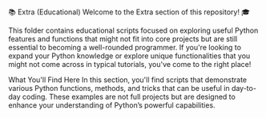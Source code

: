 📚 Extra (Educational)
Welcome to the Extra section of this repository! 🎓

This folder contains educational scripts focused on exploring useful Python features and functions that might not fit into core projects but are still essential to becoming a well-rounded programmer. If you're looking to expand your Python knowledge or explore unique functionalities that you might not come across in typical tutorials, you've come to the right place!

What You'll Find Here
In this section, you'll find scripts that demonstrate various Python functions, methods, and tricks that can be useful in day-to-day coding. These examples are not full projects but are designed to enhance your understanding of Python’s powerful capabilities.